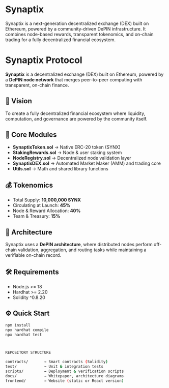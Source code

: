 # Synaptix
Synaptix is a next-generation decentralized exchange (DEX) built on Ethereum, powered by a community-driven DePIN infrastructure. It combines node-based rewards, transparent tokenomics, and on-chain trading for a fully decentralized financial ecosystem.


# Synaptix Protocol

**Synaptix** is a decentralized exchange (DEX) built on Ethereum, powered by a **DePIN node network** that merges peer-to-peer computing with transparent, on-chain finance.

## 🚀 Vision
To create a fully decentralized financial ecosystem where liquidity, computation, and governance are powered by the community itself.

## 🔧 Core Modules
- **SynaptixToken.sol** → Native ERC-20 token (SYNX)
- **StakingRewards.sol** → Node & user staking system
- **NodeRegistry.sol** → Decentralized node validation layer
- **SynaptixDEX.sol** → Automated Market Maker (AMM) and trading core
- **Utils.sol** → Math and shared library functions

## 💰 Tokenomics
- Total Supply: **10,000,000 SYNX**
- Circulating at Launch: **45%**
- Node & Reward Allocation: **40%**
- Team & Treasury: **15%**

## 🧠 Architecture
Synaptix uses a **DePIN architecture**, where distributed nodes perform off-chain validation, aggregation, and routing tasks while maintaining a verifiable on-chain record.

## 🛠 Requirements
- Node.js >= 18  
- Hardhat >= 2.20  
- Solidity ^0.8.20  

## ⚙️ Quick Start
```bash
npm install
npx hardhat compile
npx hardhat test



REPOSITORY STRUCTURE

contracts/       → Smart contracts (Solidity)
test/            → Unit & integration tests
scripts/         → Deployment & verification scripts
docs/            → Whitepaper, architecture diagrams
frontend/        → Website (static or React version)
